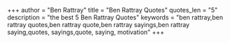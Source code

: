 +++
author = "Ben Rattray"
title = "Ben Rattray Quotes"
quotes_len = "5"
description = "the best 5 Ben Rattray Quotes"
keywords = "ben rattray,ben rattray quotes,ben rattray quote,ben rattray sayings,ben rattray saying,quotes, sayings,quote, saying, motivation"
+++

